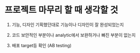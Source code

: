 # 프로젝트 마무리 할 때 생각할 것
1. 기능, 디자인
기획했던대로 기능이나 디자인이 잘 완성되었는지

2. 코드
보안적인 부분이나 analytic에서 보완하거나 빠진 부분이 없는지 

3. 배포
target등 확인 (AB testing)
